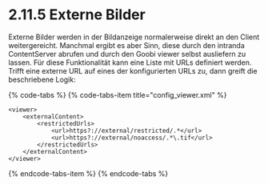 # 2.11.5 Externe Bilder

Externe Bilder werden in der Bildanzeige normalerweise direkt an den Client weitergereicht. Manchmal ergibt es aber Sinn, diese durch den intranda ContentServer abrufen und durch den Goobi viewer selbst ausliefern zu lassen. Für diese Funktionalität kann eine Liste mit URLs definiert werden. Trifft eine externe URL auf eines der konfigurierten URLs zu, dann greift die beschriebene Logik:

{% code-tabs %}
{% code-tabs-item title="config\_viewer.xml" %}
```markup
<viewer>
    <externalContent>
        <restrictedUrls>
            <url>https?://external/restricted/.*</url>
            <url>https?://external/noaccess/.*\.tif</url>
        </restrictedUrls>
    </externalContent>
</viewer>
```
{% endcode-tabs-item %}
{% endcode-tabs %}



